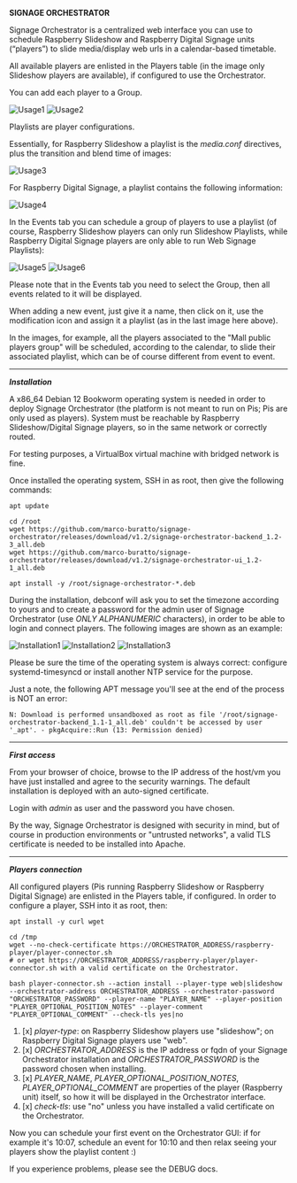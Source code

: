 **SIGNAGE ORCHESTRATOR** 

Signage Orchestrator is a centralized web interface you can use to schedule Raspberry Slideshow and Raspberry Digital Signage units (“players”) to slide media/display web urls in a calendar-based timetable.

All available players are enlisted in the Players table (in the image only Slideshow players are available), if configured to use the Orchestrator.

You can add each player to a Group.

![Usage1](docs/usage/players.png)
![Usage2](docs/usage/groups.png)

Playlists are player configurations. 

Essentially, for Raspberry Slideshow a playlist is the <em>media.conf</em> directives, plus the transition and blend time of images:

![Usage3](docs/usage/slideshow.playlists.png)

For Raspberry Digital Signage, a playlist contains the following information:

![Usage4](docs/usage/web.playlists.png)

In the Events tab you can schedule a group of players to use a playlist (of course, Raspberry Slideshow players can only run Slideshow Playlists, while Raspberry Digital Signage players are only able to run Web Signage Playlists):

![Usage5](docs/usage/events.png)
![Usage6](docs/usage/events.detail.png)

Please note that in the Events tab you need to select the Group, then all events related to it will be displayed.

When adding a new event, just give it a name, then click on it, use the modification icon and assign it a playlist (as in the last image here above). 

In the images, for example, all the players associated to the "Mall public players group" will be scheduled, according to the calendar, to slide their associated playlist, which can be of course different from event to event.

------------

***Installation***

A x86_64 Debian 12 Bookworm operating system is needed in order to deploy Signage Orchestrator (the platform is not meant to run on Pis; Pis are only used as players).
System must be reachable by Raspberry Slideshow/Digital Signage players, so in the same network or correctly routed.

For testing purposes, a VirtualBox virtual machine with bridged network is fine.

Once installed the operating system, SSH in as root, then give the following commands:

    apt update

    cd /root
    wget https://github.com/marco-buratto/signage-orchestrator/releases/download/v1.2/signage-orchestrator-backend_1.2-3_all.deb
    wget https://github.com/marco-buratto/signage-orchestrator/releases/download/v1.2/signage-orchestrator-ui_1.2-1_all.deb

    apt install -y /root/signage-orchestrator-*.deb

During the installation, debconf will ask you to set the timezone according to yours and to create a password for the admin user of Signage Orchestrator (use *ONLY ALPHANUMERIC* characters), in order to be able to login and connect players.
The following images are shown as an example:

![Installation1](docs/installation/install.1.png)
![Installation2](docs/installation/install.2.png)
![Installation3](docs/installation/install.3.png)

Please be sure the time of the operating system is always correct: configure systemd-timesyncd or install another NTP service for the purpose.

Just a note, the following APT message you'll see at the end of the process is NOT an error:

    N: Download is performed unsandboxed as root as file '/root/signage-orchestrator-backend_1.1-1_all.deb' couldn't be accessed by user '_apt'. - pkgAcquire::Run (13: Permission denied)

------------

***First access***

From your browser of choice, browse to the IP address of the host/vm you have just installed and agree to the security warnings. 
The default installation is deployed with an auto-signed certificate.

Login with *admin* as user and the password you have chosen.

By the way, Signage Orchestrator is designed with security in mind, but of course in production environments or "untrusted networks", a valid TLS certificate is needed to be installed into Apache.

------------

***Players connection***

All configured players (Pis running Raspberry Slideshow or Raspberry Digital Signage) are enlisted in the Players table, if configured.
In order to configure a player, SSH into it as root, then:

    apt install -y curl wget

    cd /tmp
    wget --no-check-certificate https://ORCHESTRATOR_ADDRESS/raspberry-player/player-connector.sh
    # or wget https://ORCHESTRATOR_ADDRESS/raspberry-player/player-connector.sh with a valid certificate on the Orchestrator.

    bash player-connector.sh --action install --player-type web|slideshow --orchestrator-address ORCHESTRATOR_ADDRESS --orchestrator-password "ORCHESTRATOR_PASSWORD" --player-name "PLAYER_NAME" --player-position "PLAYER_OPTIONAL_POSITION_NOTES" --player-comment "PLAYER_OPTIONAL_COMMENT" --check-tls yes|no

1. [x] *player-type*: on Raspberry Slideshow players use "slideshow"; on Raspberry Digital Signage players use "web".
2. [x] *ORCHESTRATOR_ADDRESS* is the IP address or fqdn of your Signage Orchestrator installation and *ORCHESTRATOR_PASSWORD* is the password chosen when installing.
3. [x] *PLAYER_NAME*, *PLAYER_OPTIONAL_POSITION_NOTES*, *PLAYER_OPTIONAL_COMMENT* are properties of the player (Raspberry unit) itself, so how it will be displayed in the Orchestrator interface.
4. [x] *check-tls*: use "no" unless you have installed a valid certificate on the Orchestrator.

Now you can schedule your first event on the Orchestrator GUI: if for example it's 10:07, schedule an event for 10:10 and then relax seeing your players show the playlist content :)

If you experience problems, please see the DEBUG docs.
